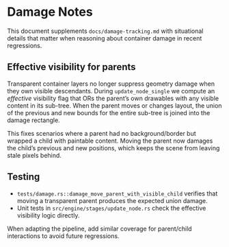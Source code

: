 # Damage Notes

This document supplements `docs/damage-tracking.md` with situational details that
matter when reasoning about container damage in recent regressions.

## Effective visibility for parents

Transparent container layers no longer suppress geometry damage when they own
visible descendants. During `update_node_single` we compute an *effective*
visibility flag that ORs the parent’s own drawables with any visible content in
its sub-tree. When the parent moves or changes layout, the union of the previous
and new bounds for the entire sub-tree is joined into the damage rectangle.

This fixes scenarios where a parent had no background/border but wrapped a child
with paintable content. Moving the parent now damages the child’s previous and
new positions, which keeps the scene from leaving stale pixels behind.

## Testing

- `tests/damage.rs::damage_move_parent_with_visible_child` verifies that moving a
  transparent parent produces the expected union damage.
- Unit tests in `src/engine/stages/update_node.rs` check the effective visibility
  logic directly.

When adapting the pipeline, add similar coverage for parent/child interactions
to avoid future regressions.
